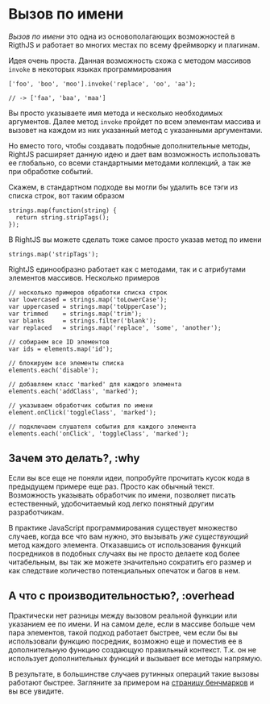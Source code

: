 # Вызов по имени

_Вызов по имени_ это одна из основополагающих возможностей в RigthJS и работает
во многих местах по всему фреймворку и плагинам.

Идея очень проста. Данная возможность схожа с методом массивов `invoke` в некоторых
языках программирования

    ['foo', 'boo', 'moo'].invoke('replace', 'oo', 'aa');

    // -> ['faa', 'baa', 'maa']

Вы просто указываете имя метода и несколько необходимых аргументов. Далее метод
`invoke` пройдет по всем элементам массива и вызовет на каждом из них указанный
метод с указанными аргументами.

Но вместо того, чтобы создавать подобные дополнительные методы, RightJS расширяет
данную идею и дает вам возможность использовать ее глобально, со всеми стандартными
методами коллекций, а так же при обработке событий.

Скажем, в стандартном подходе вы могли бы удалить все тэги из списка строк, вот таким образом

    strings.map(function(string) {
      return string.stripTags();
    });

В RightJS вы можете сделать тоже самое просто указав метод по имени

    strings.map('stripTags');

RightJS единообразно работает как с методами, так и с атрибутами элементов
массивов. Несколько примеров

    // несколько примеров обработки списка строк
    var lowercased = strings.map('toLowerCase');
    var uppercased = strings.map('toUpperCase');
    var trimmed    = strings.map('trim');
    var blanks     = strings.filter('blank');
    var replaced   = strings.map('replace', 'some', 'another');

    // собираем все ID элементов
    var ids = elements.map('id');

    // блокируем все элементы списка
    elements.each('disable');

    // добавляем класс 'marked' для каждого элемента
    elements.each('addClass', 'marked');

    // указываем обработчик события по имени
    element.onClick('toggleClass', 'marked');

    // подключаем слушателя события для каждого элемента
    elements.each('onClick', 'toggleClass', 'marked');


## Зачем это делать?, :why

Если вы все еще не поняли идеи, попробуйте прочитать кусок кода в предыдущем
примере еще раз. Просто как обычный текст. Возможность указывать обработчик
по имени, позволяет писать естественный, удобочитаемый код легко понятный
другим разработчикам.

В практике JavaScript программирования существует множество случаев, когда
все что вам нужно, это вызывать _уже существующий_ метод каждого элемента.
Отказавшись от использования функций посредников в подобных случаях вы не
просто делаете код более читабельным, вы так же можете значительно сократить
его размер и как следствие количество потенциальных опечаток и багов в нем.


## А что с производительностью?, :overhead

Практически нет разницы между вызовом реальной функции или указанием ее
по имени. И на самом деле, если в массиве больше чем пара элементов, такой
подход работает быстрее, чем если бы вы использовали функцию посредник, возможно
еще и поместив ее в дополнительную функцию создающую правильный контекст.
Т.к. он не использует дополнительных функций и вызывает все методы напрямую.

В результате, в большинстве случаев рутинных операций такие вызовы работают
быстрее. Загляните за примером на [страницу бенчмарков](/benchmarks) и вы все увидите.
